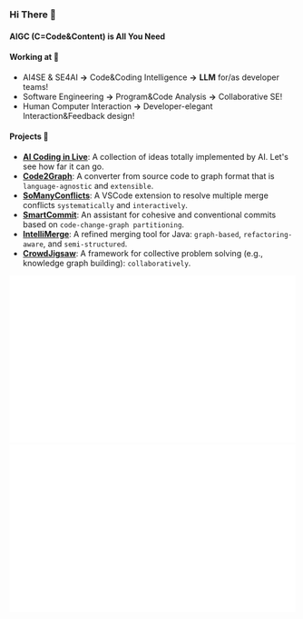 ### Hi There 👋

#### AIGC (C=Code&Content) is All You Need

#### Working at 🌟

- AI4SE & SE4AI **->** Code&Coding Intelligence **->** **LLM** for/as developer teams!
- Software Engineering **->** Program&Code Analysis **->** Collaborative SE!
- Human Computer Interaction **->** Developer-elegant Interaction&Feedback design!

#### Projects 🔭 
- **[AI Coding in Live]**: A collection of ideas totally implemented by AI. Let's see how far it can go.
- **[Code2Graph]**: A converter from source code to graph format that is `language-agnostic` and `extensible`.
- **[SoManyConflicts]**: A VSCode extension to resolve multiple merge conflicts `systematically` and `interactively`.
- **[SmartCommit]**: An assistant for cohesive and conventional commits based on `code-change-graph partitioning`.
- **[IntelliMerge]**: A refined merging tool for Java: `graph-based`, `refactoring-aware`, and `semi-structured`.
- **[CrowdJigsaw]**: A framework for collective problem solving (e.g., knowledge graph building): `collaboratively`.

[AI Coding in Live]: https://github.com/Symbolk/aicoding.live
[Code2Graph]: https://github.com/Symbolk/Code2Graph
[SoManyConflicts]: https://github.com/Symbolk/somanyconflicts
[IntelliMerge]: https://github.com/Symbolk/IntelliMerge
[SmartCommit]: https://github.com/Symbolk/SmartCommit
[CrowdJigsaw]: https://github.com/Symbolk/CrowdJigsaw

![](https://github.com/Symbolk/github-stats/blob/master/generated/overview.svg)
![](https://github.com/Symbolk/github-stats/blob/master/generated/languages.svg)

<!--
**Symbolk/Symbolk** is a ✨ _special_ ✨ repository because its `README.md` (this file) appears on your GitHub profile.

- 🔭 I’m currently working on ...
- 🌱 I’m currently learning ...
- 👯 I’m looking to collaborate on ...
- 🤔 I’m looking for help with ...
- 💬 Ask me about ...
- 📫 How to reach me: ...
- 😄 Pronouns: ...
- ⚡ Fun fact: ...
-->

